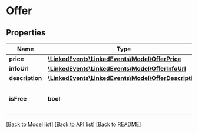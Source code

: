 # Offer

## Properties
Name | Type | Description | Notes
------------ | ------------- | ------------- | -------------
**price** | [**\LinkedEvents\LinkedEvents\Model\OfferPrice**](OfferPrice.md) |  | [optional] 
**infoUrl** | [**\LinkedEvents\LinkedEvents\Model\OfferInfoUrl**](OfferInfoUrl.md) |  | [optional] 
**description** | [**\LinkedEvents\LinkedEvents\Model\OfferDescription**](OfferDescription.md) |  | [optional] 
**isFree** | **bool** | Whether the event is of free admission | [optional] 

[[Back to Model list]](../README.md#documentation-for-models) [[Back to API list]](../README.md#documentation-for-api-endpoints) [[Back to README]](../README.md)


